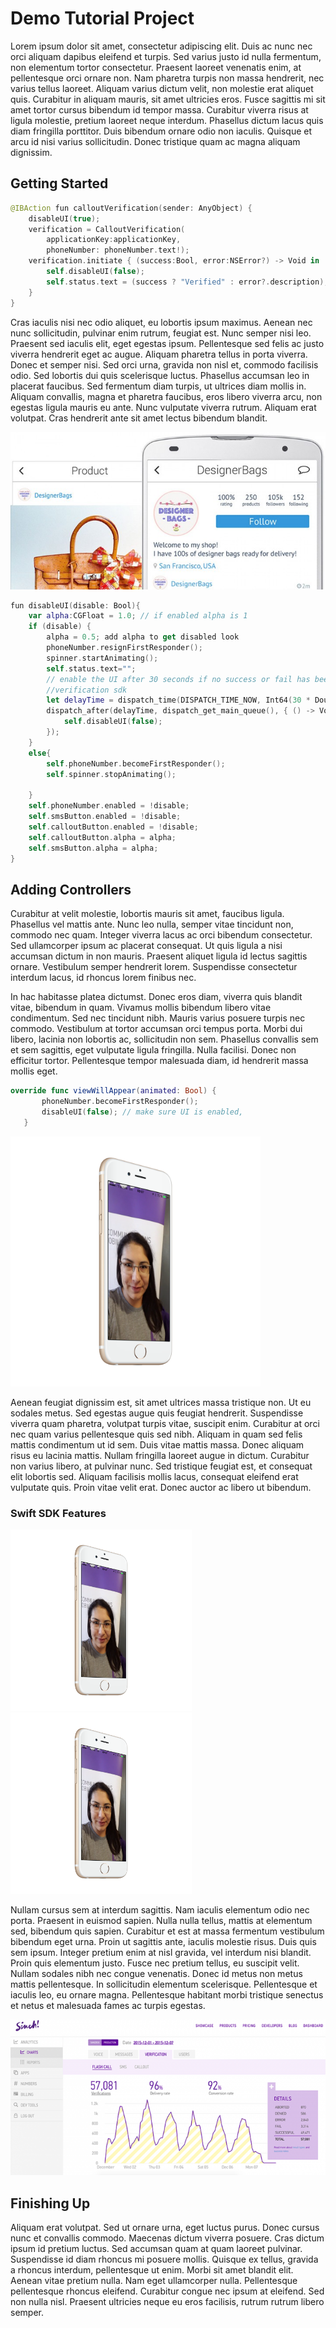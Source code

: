 # Demo Tutorial Project

Lorem ipsum dolor sit amet, consectetur adipiscing elit. Duis ac nunc nec orci aliquam dapibus eleifend et turpis. Sed varius justo id nulla fermentum, non elementum tortor consectetur. Praesent laoreet venenatis enim, at pellentesque orci ornare non. Nam pharetra turpis non massa hendrerit, nec varius tellus laoreet. Aliquam varius dictum velit, non molestie erat aliquet quis. Curabitur in aliquam mauris, sit amet ultricies eros. Fusce sagittis mi sit amet tortor cursus bibendum id tempor massa. Curabitur viverra risus at ligula molestie, pretium laoreet neque interdum. Phasellus dictum lacus quis diam fringilla porttitor. Duis bibendum ornare odio non iaculis. Quisque et arcu id nisi varius sollicitudin. Donec tristique quam ac magna aliquam dignissim.

## Getting Started

````swift
@IBAction fun calloutVerification(sender: AnyObject) {
    disableUI(true);
    verification = CalloutVerification(
        applicationKey:applicationKey, 
        phoneNumber: phoneNumber.text!);
    verification.initiate { (success:Bool, error:NSError?) -> Void in
        self.disableUI(false);
        self.status.text = (success ? "Verified" : error?.description);
    }
}
````

Cras iaculis nisi nec odio aliquet, eu lobortis ipsum maximus. Aenean nec nunc sollicitudin, pulvinar enim rutrum, feugiat est. Nunc semper nisi leo. Praesent sed iaculis elit, eget egestas ipsum. Pellentesque sed felis ac justo viverra hendrerit eget ac augue. Aliquam pharetra tellus in porta viverra. Donec et semper nisi. Sed orci urna, gravida non nisl et, commodo facilisis odio. Sed lobortis dui quis scelerisque luctus. Phasellus accumsan leo in placerat faucibus. Sed fermentum diam turpis, ut ultrices diam mollis in. Aliquam convallis, magna et pharetra faucibus, eros libero viverra arcu, non egestas ligula mauris eu ante. Nunc vulputate viverra rutrum. Aliquam erat volutpat. Cras hendrerit ante sit amet lectus bibendum blandit.

![image 1](images/image1.jpg)


````swift
fun disableUI(disable: Bool){
    var alpha:CGFloat = 1.0; // if enabled alpha is 1
    if (disable) {
        alpha = 0.5; add alpha to get disabled look
        phoneNumber.resignFirstResponder(); 
        spinner.startAnimating(); 
        self.status.text="";
        // enable the UI after 30 seconds if no success or fail has been received in the
        //verification sdk
        let delayTime = dispatch_time(DISPATCH_TIME_NOW, Int64(30 * Double(NSEC_PER_SEC)))
        dispatch_after(delayTime, dispatch_get_main_queue(), { () -> Void in
            self.disableUI(false);
        });
    }
    else{
        self.phoneNumber.becomeFirstResponder();
        self.spinner.stopAnimating();

    }
    self.phoneNumber.enabled = !disable;
    self.smsButton.enabled = !disable;
    self.calloutButton.enabled = !disable;
    self.calloutButton.alpha = alpha;
    self.smsButton.alpha = alpha;
}
````

## Adding Controllers

Curabitur at velit molestie, lobortis mauris sit amet, faucibus ligula. Phasellus vel mattis ante. Nunc leo nulla, semper vitae tincidunt non, commodo nec quam. Integer viverra lacus ac orci bibendum consectetur. Sed ullamcorper ipsum ac placerat consequat. Ut quis ligula a nisi accumsan dictum in non mauris. Praesent aliquet ligula id lectus sagittis ornare. Vestibulum semper hendrerit lorem. Suspendisse consectetur interdum lacus, id rhoncus lorem finibus nec.

In hac habitasse platea dictumst. Donec eros diam, viverra quis blandit vitae, bibendum in quam. Vivamus mollis bibendum libero vitae condimentum. Sed nec tincidunt nibh. Mauris varius posuere turpis nec commodo. Vestibulum at tortor accumsan orci tempus porta. Morbi dui libero, lacinia non lobortis ac, sollicitudin non sem. Phasellus convallis sem et sem sagittis, eget vulputate ligula fringilla. Nulla facilisi. Donec non efficitur tortor. Pellentesque tempor malesuada diam, id hendrerit massa mollis eget.

````swift
override func viewWillAppear(animated: Bool) {
       phoneNumber.becomeFirstResponder();
       disableUI(false); // make sure UI is enabled,
   }
````


<img src="images/screenshot.png" width="400px" alt="float left" style="max-width:100%;" class="float-left">

Aenean feugiat dignissim est, sit amet ultrices massa tristique non. Ut eu sodales metus. Sed egestas augue quis feugiat hendrerit. Suspendisse viverra quam pharetra, volutpat turpis vitae, suscipit enim. Curabitur at orci nec quam varius pellentesque quis sed nibh. Aliquam in quam sed felis mattis condimentum ut id sem. Duis vitae mattis massa. Donec aliquam risus eu lacinia mattis. Nullam fringilla laoreet augue in dictum. Curabitur non varius libero, at pulvinar nunc. Sed tristique feugiat est, et consequat elit lobortis sed. Aliquam facilisis mollis lacus, consequat eleifend erat vulputate quis. Proin vitae velit erat. Donec auctor ac libero ut bibendum.

### Swift SDK Features

<img src="images/screenshot.png" width="290px" alt="enable verification" style="max-width:100%;"><img src="images/screenshot.png" width="290px" alt="enable verification" style="max-width:100%;">

Nullam cursus sem at interdum sagittis. Nam iaculis elementum odio nec porta. Praesent in euismod sapien. Nulla nulla tellus, mattis at elementum sed, bibendum quis sapien. Curabitur et est at massa fermentum vestibulum bibendum eget urna. Proin ut sagittis ante, iaculis molestie risus. Duis quis sem ipsum. Integer pretium enim at nisl gravida, vel interdum nisi blandit. Proin quis elementum justo. Fusce nec pretium tellus, eu suscipit velit. Nullam sodales nibh nec congue venenatis. Donec id metus non metus mattis pellentesque. In sollicitudin elementum scelerisque. Pellentesque et iaculis leo, eu ornare magna. Pellentesque habitant morbi tristique senectus et netus et malesuada fames ac turpis egestas.

![image 2](images/image2.png)

## Finishing Up

Aliquam erat volutpat. Sed ut ornare urna, eget luctus purus. Donec cursus nunc et convallis commodo. Maecenas dictum viverra posuere. Cras dictum ipsum id pretium luctus. Sed accumsan quam at quam laoreet pulvinar. Suspendisse id diam rhoncus mi posuere mollis. Quisque ex tellus, gravida a rhoncus interdum, pellentesque ut enim. Morbi sit amet blandit elit. Aenean vitae pretium nulla. Nam eget ullamcorper nulla. Pellentesque pellentesque rhoncus eleifend. Curabitur congue nec ipsum at eleifend. Sed non nulla nisl. Praesent ultricies neque eu eros facilisis, rutrum rutrum libero semper.

